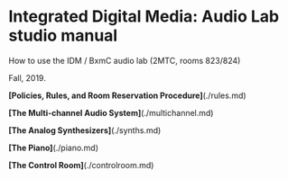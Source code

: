 # Integrated Digital Media: Audio Lab studio manual
How to use the IDM / BxmC audio lab (2MTC, rooms 823/824)

Fall, 2019.

**[Policies, Rules, and Room Reservation Procedure]**(./rules.md)

**[The Multi-channel Audio System]**(./multichannel.md)

**[The Analog Synthesizers]**(./synths.md)

**[The Piano]**(./piano.md)

**[The Control Room]**(./controlroom.md)


